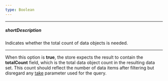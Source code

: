 ```yaml
---
type: Boolean
---
```

---
##### shortDescription
Indicates whether the total count of data objects is needed.

---
When this option is **true**, the store expects the result to contain the **totalCount** field, which is the total data object count in the resulting data set. This count should reflect the number of data items after filtering but disregard any [take](/api-reference/30%20Data%20Layer/CustomStore/LoadOptions/take.md '/Documentation/ApiReference/Data_Layer/CustomStore/LoadOptions/#take') parameter used for the query.